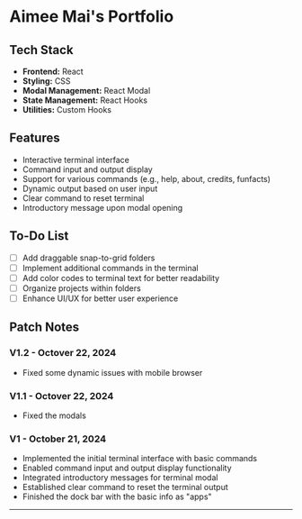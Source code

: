# Aimee Mai's Portfolio

## Tech Stack
- **Frontend:** React
- **Styling:** CSS
- **Modal Management:** React Modal
- **State Management:** React Hooks
- **Utilities:** Custom Hooks

## Features
- Interactive terminal interface
- Command input and output display
- Support for various commands (e.g., help, about, credits, funfacts)
- Dynamic output based on user input
- Clear command to reset terminal
- Introductory message upon modal opening

## To-Do List
- [ ] Add draggable snap-to-grid folders
- [ ] Implement additional commands in the terminal
- [ ] Add color codes to terminal text for better readability
- [ ] Organize projects within folders
- [ ] Enhance UI/UX for better user experience

## Patch Notes

### V1.2 - Octover 22, 2024
- Fixed some dynamic issues with mobile browser

### V1.1 - Octover 22, 2024
- Fixed the modals

### V1 - October 21, 2024
- Implemented the initial terminal interface with basic commands
- Enabled command input and output display functionality
- Integrated introductory messages for terminal modal
- Established clear command to reset the terminal output
- Finished the dock bar with the basic info as "apps"

---

